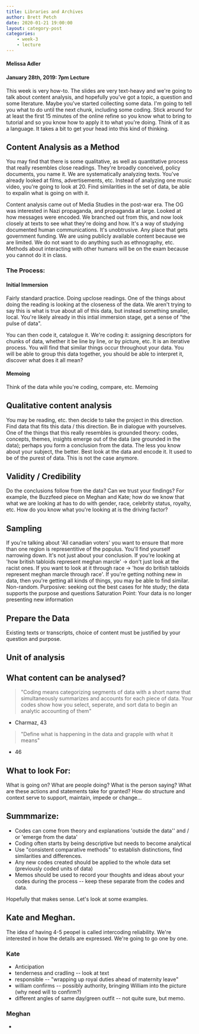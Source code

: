 ```yaml
---
title: Libraries and Archives
author: Brett Petch
date: 2020-01-21 19:00:00
layout: category-post
categories: 
    - week-3
    - lecture
---
```


#### Melissa Adler
#### January 28th, 2019: 7pm Lecture

This week is very how-to. The slides are very text-heavy and we're going to talk about content analysis, and hopefully you've got a topic, a question and some literature. Maybe you've started collecting some data. I'm going to tell you what to do until the next chunk, including some coding. Stick around for at least the first 15 minutes of the online refine so you know what to bring to tutorial and so you know how to apply it to what you're doing. Think of it as a language. It takes a bit to get your head into this kind of thinking.

## Content Analysis as a Method
You may find that there is some qualitative, as well as quantitative process that really resembles close readings. They're broadly conceived, policy documents, you name it. We are systematically analyzing texts. You've already looked at films, advertisements, etc. Instead of analyzing one music video, you're going to look at 20. Find similarities in the set of data, be able to expalin what is going on with it. 

Content analysis came out of Media Studies in the post-war era. The OG was interested in Nazi propaganda, and propaganda at large. Looked at how messages were encoded. We branched out from this, and now look closely at texts to see what they're doing and how. It's a way of studying documented human communications. It's unobtrusive. Any place that gets government funding. We are using publicly available content because we are limited. We do not want to do anything such as ethnography, etc. Methods about interacting with other humans will be on the exam because you cannot do it in class. 

### The Process:
#### Initial Immersion
Fairly standard practice. Doing upclose readings. One of the things about doing the reading is looking at the closeness of the data. We aren't trying to say this is what is true about all of this data, but instead something smaller, local. You're likely already in this intial immersion stage, get a sense of "the pulse of data". 

You can then code it, catalogue it. We're coding it: assigning descriptors for chunks of data, whether it be line by line, or by picture, etc. It is an iterative process. You will find that similar things occur throughout your data. You will be able to group this data together, you should be able to interpret it, discover what does it all mean?

#### Memoing
Think of the data while you're coding, compare, etc. Memoing

## Qualitative content analysis
You may be reading, etc. then decide to take the project in this direction. Find data that fits this data / this direction. Be in dialogue with yourselves. One of the things that this really resembles is grounded theory: codes, concepts, themes, insights emerge out of the data (are grounded in the data); perhaps you form a conclusion from the data. The less you know about your subject, the better. Best look at the data and encode it. It used to be of the purest of data. This is not the case anymore.

## Validity / Credibility
Do the conclusions follow from the data? Can we trust your findings? For example, the Buzzfeed piece on Meghan and Kate; how do we know that what we are looking at has to do with gender, race, celebrity status, royalty, etc. How do you know what you're looking at is the driving factor?

## Sampling
If you're talking about 'All canadian voters' you want to ensure that more than one region is representitive of the populus. You'll find yourself narrowing down. It's not just about your conclusion. If you're looking at 'how british tabloids represent meghan marcle' -> don't just look at the racist ones. If you want to look at it through race -> 'how do british tabloids represent meghan marcle through race'. If you're getting nothing new in data, then you're getting all kinds of things, you may be able to find similar.
Non-random.
Purposive: seeking out the best cases for hte study; the data supports the purpose and questions
Saturation Point: Your data is no longer presenting new information

## Prepare the Data
Existing texts or transcripts, choice of content must be justified by your question and purpose.

## Unit of analysis

## What content can be analysed?


> "Coding means categorizing segments of data with a short name that simultaneously summarizes and accounts for each piece of data. Your codes show how you select, seperate, and sort data to begin an analytic accounting of them"
- Charmaz, 43

> "Define what is happening in the data and grapple with what it means"
- 46

## What to look For: 
What is going on?
What are people doing?
What is the person saying?
What are these actions and statements take for granted?
How do structure and context serve to support, maintain, impede or change...

## Summmarize:
- Codes can come from theory and explanations 'outside the data'' and / or 'emerge from the data'
- Coding often starts by being descriptive but needs to become analytical
- Use "consistent comparative methods" to establish distinctions, find similarities and differences.
- Any new codes created should be applied to the whole data set (previously coded units of data)
- Memos should be used to record your thoughts and ideas about your codes during the process -- keep these separate from the codes and data.

Hopefully that makes sense. Let's look at some examples.

## Kate and Meghan.
The idea of having 4-5 peopel is called intercoding reliability. We're interested in how the details are expressed. We're going to go one by one. 
### Kate
- Anticipation
- tenderness and cradling  -- look at text
- responsible  --  "wrapping up royal duties ahead of maternity leave"
- william confirms  --  possibly authority, bringing William into the picture (why need will to confirm?)
- different angles of same day/green outfit  --  not quite sure, but memo.

### Meghan
- 